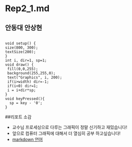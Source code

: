 # Rep2_1.md
## 안동대 안상현
```

void setup() {
size(800, 300);
textSize(200);
}
int i, dir=1, sp=1;
void draw() {
 fill(0,0,255);
 background(255,255,0);
 text("Graphics", i, 200);
 if(i>width) dir=-1;
 if(i<0) dir=1;
 i = i+dir*sp;
}
void keyPressed(){
  sp = key - '0';
}

```

##리포트 소감
* 교수님 프로세싱으로 다루는 그래픽이 정말 신기하고 재밌습니다!
* 앞으로 컴퓨터 그래픽에 대해서 더 열심히 공부 하고싶습니다!
* [markdown 언어 ](https://gist.github.com/ihoneymon/652be052a0727ad59601)
